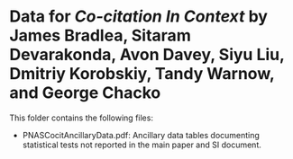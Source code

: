# Data for _Co-citation In Context_ by James Bradlea, Sitaram Devarakonda, Avon Davey, Siyu Liu, Dmitriy Korobskiy, Tandy Warnow, and George Chacko

This folder contains the following files:
- PNASCocitAncillaryData.pdf: Ancillary data tables documenting statistical tests not reported in the main paper and SI document.
